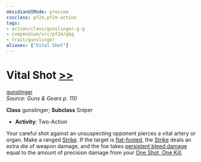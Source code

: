 ```yaml
---
obsidianUIMode: preview
cssclass: pf2e,pf2e-action
tags:
- action/class/gunslinger-g-g
- compendium/src/pf2e/g&g
- trait/gunslinger
aliases: ["Vital Shot"]
---
```

# Vital Shot [>>](chapter-9-playing-the-game.md#Actions "Two-Action")
[gunslinger](Reference/Rules/Traits/gunslinger-g-g.md "Gunslinger Class Trait")  
*Source: Guns & Gears p. 110*  

**Class** gunslinger; **Subclass** Sniper
- **Activity**: Two-Action

Your careful shot against an unsuspecting opponent pierces a vital artery or organ. Make a ranged [Strike](strike.md). If the target is [flat-footed](conditions.md#Flat-footed), the [Strike](strike.md) deals an extra die of weapon damage, and the foe takes [persistent bleed damage](conditions.md#Persistent%20Damage) equal to the amount of precision damage from your [One Shot, One Kill](one-shot-one-kill-g-g.md).